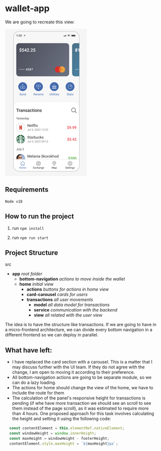 # wallet-app

We are going to recreate this view:

![](./final_view.png)

## Requirements
    Node v18

## How to run the project

1. run `npm install`

2. run `npm run start`

## Project Structure

src
 - **app** _root folder_
   - **bottom-navigation** _actions to move inside the wallet_
   - **home** _initial view_
     - **actions** _buttons for actions in home view_
     - **card-carousel** _cards for users_
     - **transactions** _all user movements_
       - **model** _all data model for transactions_
       - **service** _communication with the backend_
       - **view** _all related with the user view_

The idea is to have the structure like transactions. If we are going to have in a micro-frontend architecture, we can divide every bottom navigation in a different frontend so we can deploy in parallel.

## What have left:
* I have replaced the card section with a carousel. This is a matter that I may discuss further with the UI team. If they do not agree with the change, I am open to moving it according to their preference.
* All bottom-navigation actions are going to be separate module, so we can do a lazy loading.
* The actions for home should change the view of the home, we have to include the route for them
* The calculation of the panel's responsive height for transactions is pending (if whe have more transaction we should see an scroll to see them instead of the page scroll), as it was estimated to require more than 4 hours. One proposed approach for this task involves calculating the height and setting it using the following code:
```typescript
  const contentElement = this.elementRef.nativeElement;
  const windowHeight = window.innerHeight;
  const maxHeight = windowHeight - footerHeight;
  contentElement.style.maxHeight = `${maxHeight}px`;
```
